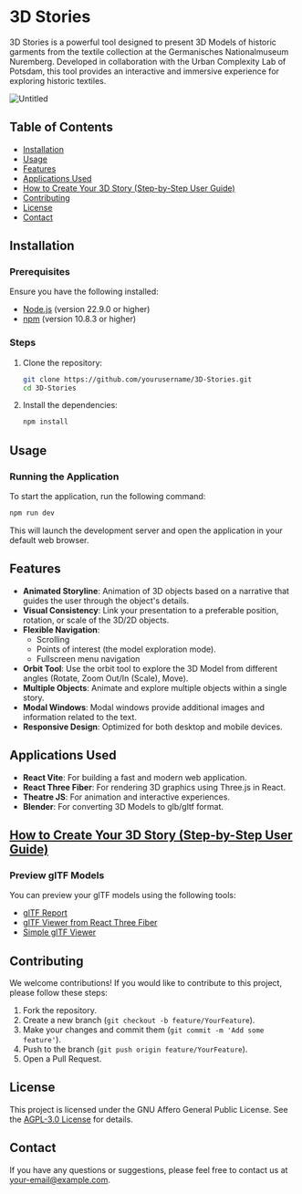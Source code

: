 # 3D Stories

3D Stories is a powerful tool designed to present 3D Models of historic garments from the textile collection at the Germanisches Nationalmuseum Nuremberg. Developed in collaboration with the Urban Complexity Lab of Potsdam, this tool provides an interactive and immersive experience for exploring historic textiles.

![Untitled](https://github.com/user-attachments/assets/e8b3b9da-e043-4c9e-be12-39fd98b82b02)

## Table of Contents

- [Installation](#installation)
- [Usage](#usage)
- [Features](#features)
- [Applications Used](#applications-used)
- [How to Create Your 3D Story (Step-by-Step User Guide)](<https://github.com/uclab-potsdam/3dstories/wiki/How-to-Create-Your-3D-Story-(Step%E2%80%90by%E2%80%90Step-User-Guide)>)
- [Contributing](#contributing)
- [License](#license)
- [Contact](#contact)

## Installation

### Prerequisites

Ensure you have the following installed:

- [Node.js](https://nodejs.org/) (version 22.9.0 or higher)
- [npm](https://www.npmjs.com/) (version 10.8.3 or higher)

### Steps

1. Clone the repository:
   ```bash
   git clone https://github.com/yourusername/3D-Stories.git
   cd 3D-Stories
   ```
2. Install the dependencies:
   ```bash
   npm install
   ```

## Usage

### Running the Application

To start the application, run the following command:

```bash
npm run dev
```

This will launch the development server and open the application in your default web browser.

## Features

- **Animated Storyline**: Animation of 3D objects based on a narrative that guides the user through the object's details.
- **Visual Consistency**: Link your presentation to a preferable position, rotation, or scale of the 3D/2D objects.
- **Flexible Navigation**:
  - Scrolling
  - Points of interest (the model exploration mode).
  - Fullscreen menu navigation
- **Orbit Tool**: Use the orbit tool to explore the 3D Model from different angles (Rotate, Zoom Out/In (Scale), Move).
- **Multiple Objects**: Animate and explore multiple objects within a single story.
- **Modal Windows**: Modal windows provide additional images and information related to the text.
- **Responsive Design**: Optimized for both desktop and mobile devices.

## Applications Used

- **React Vite**: For building a fast and modern web application.
- **React Three Fiber**: For rendering 3D graphics using Three.js in React.
- **Theatre JS**: For animation and interactive experiences.
- **Blender**: For converting 3D Models to glb/gltf format.

## [How to Create Your 3D Story (Step-by-Step User Guide)](<https://github.com/uclab-potsdam/3dstories/wiki/How-to-Create-Your-3D-Story-(Step%E2%80%90by%E2%80%90Step-User-Guide)>)

### Preview glTF Models

You can preview your glTF models using the following tools:

- [glTF Report](https://gltf.report/)
- [glTF Viewer from React Three Fiber](https://gltf.pmnd.rs/)
- [Simple glTF Viewer](https://gltf-viewer.donmccurdy.com/)

## Contributing

We welcome contributions! If you would like to contribute to this project, please follow these steps:

1. Fork the repository.
2. Create a new branch (`git checkout -b feature/YourFeature`).
3. Make your changes and commit them (`git commit -m 'Add some feature'`).
4. Push to the branch (`git push origin feature/YourFeature`).
5. Open a Pull Request.

## License

This project is licensed under the GNU Affero General Public License. See the [AGPL-3.0 License](https://www.gnu.org/licenses/agpl-3.0.en.html) for details.

## Contact

If you have any questions or suggestions, please feel free to contact us at your-email@example.com.
